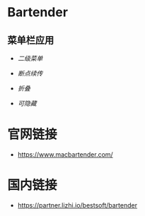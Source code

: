 # Bartender
	
## **菜单栏应用**

* *二级菜单*  

* *断点续传*

* *折叠*

* *可隐藏*

# 官网链接
* https://www.macbartender.com/

# 国内链接
*	https://partner.lizhi.io/bestsoft/bartender